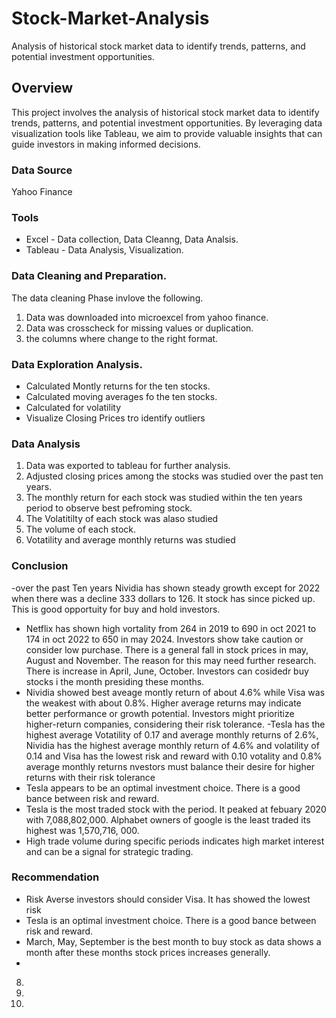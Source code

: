 # Stock-Market-Analysis
Analysis of historical stock market data to identify trends, patterns, and potential investment opportunities.
## Overview
This project involves the analysis of historical stock market data to identify trends, patterns, and potential investment opportunities. By leveraging data visualization tools like Tableau, we aim to provide valuable insights that can guide investors in making informed decisions.
### Data Source
Yahoo Finance
### Tools
- Excel - Data collection, Data Cleanng, Data Analsis.
- Tableau - Data Analysis, Visualization.
### Data Cleaning and Preparation.
The data cleaning Phase invlove the following.
1. Data was downloaded into microexcel from yahoo finance.
2. Data was crosscheck for missing values or duplication.
3. the columns where change to the right format.
### Data Exploration Analysis.
- Calculated Montly returns for the ten stocks.
- Calculated moving averages fo the ten stocks.
- Calculated for volatility
- Visualize Closing Prices tro identify outliers
### Data Analysis 
1. Data was exported to tableau for further analysis.
2. Adjusted closing prices among the stocks was studied over the past ten years.
3. The monthly return for each stock was studied within the ten years period to observe best pefroming stock.
4. The Volatitilty of each stock was alaso studied
5. The volume of each stock.
6. Votatility and average monthly returns was studied
### Conclusion
-over the past Ten years Nividia has shown steady growth except for 2022 when there was a decline 333 dollars to 126. It stock has since picked up. This is good opportuity for buy and hold investors.
- Netflix has shown high vortality from 264 in 2019 to 690 in oct 2021 to 174 in oct 2022 to 650 in may 2024. Investors show take caution or consider low purchase.
There is a general fall in stock prices in may, August and November. The reason for this may need further research. There is increase in April, June, October. Investors can cosidedr buy stocks i the month presiding these months.
- Nividia showed best aveage montly return of about 4.6% while Visa was the weakest with about 0.8%. Higher average returns may indicate better performance or growth potential. Investors might prioritize higher-return companies, considering their risk tolerance. 
-Tesla has the highest average Votatility of 0.17 and average monthly returns of 2.6%, Nividia has the highest average monthly return of 4.6% and volatility of 0.14 and Visa has the lowest risk and reward with 0.10 votality and 0.8% average monthly returns nvestors must balance their desire for higher returns with their risk tolerance
- Tesla appears to be an optimal investment choice. There is a good bance between risk and reward.
- Tesla is the most traded stock with the period. It peaked at febuary 2020 with 7,088,802,000. Alphabet owners of google is the least traded its highest was 1,570,716, 000. 
- High trade volume during specific periods indicates high market interest and can be a signal for strategic trading.
### Recommendation
- Risk Averse investors should consider Visa. It has showed the lowest risk
- Tesla is an optimal investment choice. There is a good bance between risk and reward.
- March, May, September is the best month to buy stock as data shows a month after these months stock prices increases generally.
- 

8.  
9. 
10. 
